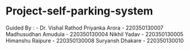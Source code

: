 # Project-self-parking-system

Guided By : - Dr. Vishal Rathod
Priyanka Arora - 220350130007
Madhusudhan Amudula - 220350130004
Nikhil Yadav - 220350130005
Himanshu Raipure - 220350130008
Suryansh Dhakare - 220350130010
